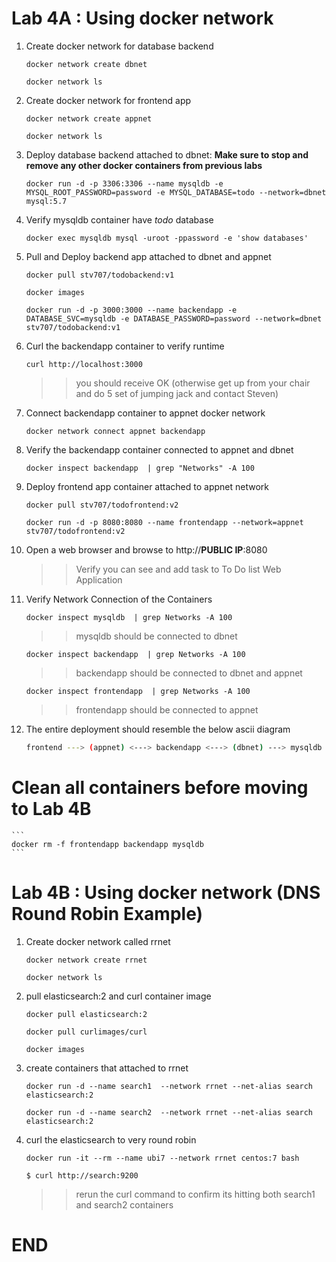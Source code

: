 # Lab 4A : Using docker network

1. Create docker network for database backend
    ```
    docker network create dbnet

    docker network ls
    ```

2. Create docker network for frontend app 
    ```
    docker network create appnet

    docker network ls
    ```

3. Deploy database backend attached to dbnet: 
   **Make sure to stop and remove any other docker containers from previous labs** 
    ```
    docker run -d -p 3306:3306 --name mysqldb -e MYSQL_ROOT_PASSWORD=password -e MYSQL_DATABASE=todo --network=dbnet mysql:5.7
    ```

4. Verify mysqldb container have *todo* database 
    ```
    docker exec mysqldb mysql -uroot -ppassword -e 'show databases'
    ```

5. Pull and Deploy backend app attached to dbnet and appnet
    ```
    docker pull stv707/todobackend:v1
    
    docker images 

    docker run -d -p 3000:3000 --name backendapp -e DATABASE_SVC=mysqldb -e DATABASE_PASSWORD=password --network=dbnet  stv707/todobackend:v1
    ```

6. Curl the backendapp container to verify runtime
    ```
    curl http://localhost:3000
    ```
    >> you should receive OK (otherwise get up from your chair and do 5 set of jumping jack and contact Steven)

7. Connect backendapp container to appnet docker network 
    ```
    docker network connect appnet backendapp
    ```

8. Verify the backendapp container connected to appnet and dbnet 
    ```
    docker inspect backendapp  | grep "Networks" -A 100
    ```

9. Deploy frontend app container attached to appnet network
    ```
    docker pull stv707/todofrontend:v2

    docker run -d -p 8080:8080 --name frontendapp --network=appnet stv707/todofrontend:v2

    ```

10. Open a web browser and browse to http://**PUBLIC IP**:8080 
    >> Verify you can see and add task to To Do list Web Application 


11. Verify Network Connection of the Containers 
    ```
    docker inspect mysqldb  | grep Networks -A 100
    ```
    >> mysqldb should be connected to dbnet 

    ```
    docker inspect backendapp  | grep Networks -A 100
    ```
    >> backendapp should be connected to dbnet and appnet 

    ```
    docker inspect frontendapp  | grep Networks -A 100
    ```
    >> frontendapp should be connected to appnet 


12. The entire deployment should resemble the below ascii diagram
    ```bash
    frontend ---> (appnet) <---> backendapp <---> (dbnet) ---> mysqldb 

    ```

# Clean all containers before moving to Lab 4B
    ```
    docker rm -f frontendapp backendapp mysqldb
    ```

# Lab 4B : Using docker network (DNS Round Robin Example)

1. Create docker network called rrnet 
    ```
    docker network create rrnet

    docker network ls 
    ```

2. pull elasticsearch:2 and curl container image 
    ```
    docker pull elasticsearch:2 

    docker pull curlimages/curl

    docker images 
    
    ```

3. create containers that attached to rrnet 
    ```
    docker run -d --name search1  --network rrnet --net-alias search elasticsearch:2

    docker run -d --name search2  --network rrnet --net-alias search elasticsearch:2

    ```

4. curl the elasticsearch to very round robin 
    ```
    docker run -it --rm --name ubi7 --network rrnet centos:7 bash 

    $ curl http://search:9200 
    ```
    >> rerun the curl command to confirm its hitting both search1 and search2 containers 

# END